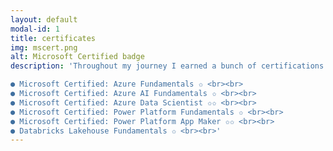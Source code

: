 ```yaml
---
layout: default
modal-id: 1
title: certificates
img: mscert.png
alt: Microsoft Certified badge
description: 'Throughout my journey I earned a bunch of certifications. Here is a link to my <a href="https://www.credly.com/earner/earned" target="_blank" class="anchor-modal">Credly profile</a>. A few of them are: <br><br>

● Microsoft Certified: Azure Fundamentals ✩ <br><br>
● Microsoft Certified: Azure AI Fundamentals ✩ <br><br>
● Microsoft Certified: Azure Data Scientist ✩✩ <br><br>
● Microsoft Certified: Power Platform Fundamentals ✩ <br><br>
● Microsoft Certified: Power Platform App Maker ✩✩ <br><br>
● Databricks Lakehouse Fundamentals ✩ <br><br>'
---
```


